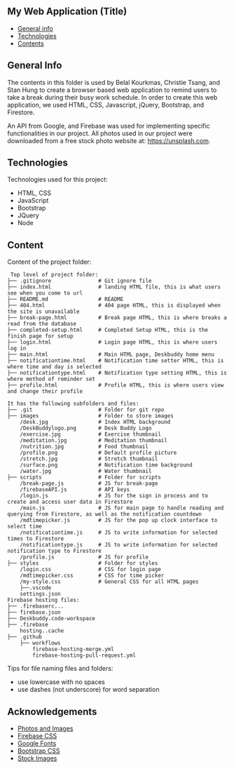 ## My Web Application (Title)

* [General info](#general-info)
* [Technologies](#technologies)
* [Contents](#content)

## General Info
The contents in this folder is used by Belal Kourkmas, Christie Tsang, and Stan Hung to create a browser based web application to remind users to take a break during their busy work schedule. In order to create this web application, we used HTML, CSS, Javascript, jQuery, Bootstrap, and Firestore.

An API from Google, and Firebase was used for implementing specific functionalities in our project. All photos used in our project were downloaded
from a free stock photo website at: https://unsplash.com.


## Technologies
Technologies used for this project:
* HTML, CSS
* JavaScript
* Bootstrap
* JQuery
* Node
	
## Content
Content of the project folder:

```
 Top level of project folder: 
├── .gitignore               # Git ignore file
├── index.html               # landing HTML file, this is what users see when you come to url
├── README.md                # README
├── 404.html                 # 404 page HTML, this is displayed when the site is unavailable
├── break-page.html          # Break page HTML, this is where breaks a read from the database
├── completed-setup.html     # Completed Setup HTML, this is the finish page for setup
├── login.html               # Login page HTML, this is where users log in
├── main.html                # Main HTML page, Deskbuddy home menu
├── notificationtime.html    # Notification time setter HTML, this is where time and day is selected
├── notificationtype.html    # Notification type setting HTML, this is where method of reminder set
├── profile.html             # Profile HTML, this is where users view and change their profile

It has the following subfolders and files:
├── .git                     # Folder for git repo
├── images                   # Folder to store images
    /desk.jpg                # Index HTML background
    /DeskBuddylogo.png       # Desk Buddy Logo
    /exercise.jpg            # Exercise thumbnail
    /meditation.jpg          # Meditation thumbnail
    /nutrition.jpg           # Food thumbnail
    /profile.png             # Default profile picture
    /stretch.jpg             # Stretch thumbnail
    /surface.png             # Notification time background
    /water.jpg               # Water thumbnail
├── scripts                  # Folder for scripts
    /break-page.js           # JS for break-page
    /firebaseAPI.js          # API keys
    /login.js                # JS for the sign in process and to create and access user data in Firestore
    /main.js                 # JS for main page to handle reading and querying from Firestore, as well as the notification countdown
    /mdtimepicker.js         # JS for the pop up clock interface to select time
    /notificationtime.js     # JS to write information for selected times to Firestore
    /notificationtype.js     # JS to write information for selected notification type to Firestore
    /profile.js              # JS for profile
├── styles                   # Folder for styles
    /login.css               # CSS for login page
    /mdtimepicker.css        # CSS for time picker
    /my-style.css            # General CSS for all HTML pages
    ├──.vscode
    settings.json
Firebase hosting files: 
├── .firebaserc...
├── firebase.json
├── Deskbuddy.code-workspace
├── .firebase
    hosting..cache
├── .github
    ├── workflows
        firebase-hosting-merge.yml
        firebase-hosting-pull-request.yml
```

Tips for file naming files and folders:
* use lowercase with no spaces
* use dashes (not underscore) for word separation


## Acknowledgements
* <a href="https://unsplash.com/"> Photos and Images </a>
* <a href="https://www.gstatic.com/firebasejs/ui/4.8.1/firebase-ui-auth.css"> Firebase CSS </a>
* <a href="https://fonts.googleapis.com/icon?family=Material+Icons"> Google Fonts </a>
* <a href="https://cdn.jsdelivr.net/npm/bootstrap@5.0.2/dist/css/bootstrap.min.css"> Bootstrap CSS </a>
* <a href="https://unsplash.com"> Stock Images </a>